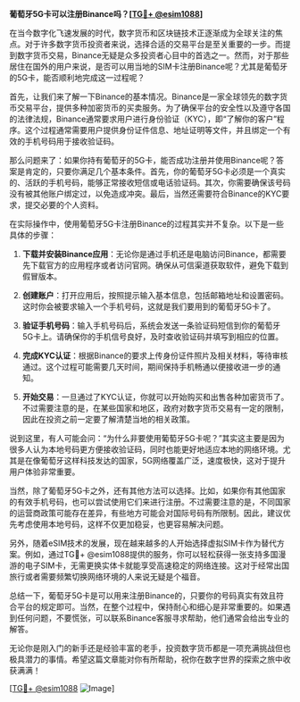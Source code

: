 **葡萄牙5G卡可以注册Binance吗？[[TG💪+ @esim1088](https://t.me/s/esim1088)]**

在当今数字化飞速发展的时代，数字货币和区块链技术正逐渐成为全球关注的焦点。对于许多数字货币投资者来说，选择合适的交易平台是至关重要的一步。而提到数字货币交易，Binance无疑是众多投资者心目中的首选之一。然而，对于那些居住在国外的用户来说，是否可以用当地的SIM卡注册Binance呢？尤其是葡萄牙的5G卡，能否顺利地完成这一过程呢？

首先，让我们来了解一下Binance的基本情况。Binance是一家全球领先的数字货币交易平台，提供多种加密货币的买卖服务。为了确保平台的安全性以及遵守各国的法律法规，Binance通常要求用户进行身份验证（KYC），即“了解你的客户”程序。这个过程通常需要用户提供身份证件信息、地址证明等文件，并且绑定一个有效的手机号码用于接收验证码。

那么问题来了：如果你持有葡萄牙的5G卡，能否成功注册并使用Binance呢？答案是肯定的，只要你满足几个基本条件。首先，你的葡萄牙5G卡必须是一个真实的、活跃的手机号码，能够正常接收短信或电话验证码。其次，你需要确保该号码没有被其他账户绑定过，以免造成冲突。最后，当然还需要符合Binance的KYC要求，提交必要的个人资料。

在实际操作中，使用葡萄牙5G卡注册Binance的过程其实并不复杂。以下是一些具体的步骤：

1. **下载并安装Binance应用**：无论你是通过手机还是电脑访问Binance，都需要先下载官方的应用程序或者访问官网。确保从可信渠道获取软件，避免下载到假冒版本。

2. **创建账户**：打开应用后，按照提示输入基本信息，包括邮箱地址和设置密码。这时你会被要求输入一个手机号码，这就是我们要用到的葡萄牙5G卡了。

3. **验证手机号码**：输入手机号码后，系统会发送一条验证码短信到你的葡萄牙5G卡上。请确保你的手机信号良好，及时查收验证码并填写到相应的位置。

4. **完成KYC认证**：根据Binance的要求上传身份证件照片及相关材料，等待审核通过。这个过程可能需要几天时间，期间保持手机畅通以便接收进一步的通知。

5. **开始交易**：一旦通过了KYC认证，你就可以开始购买和出售各种加密货币了。不过需要注意的是，在某些国家和地区，政府对数字货币交易有一定的限制，因此在投资之前一定要了解清楚当地的相关政策。

说到这里，有人可能会问：“为什么非要使用葡萄牙5G卡呢？”其实这主要是因为很多人认为本地号码更方便接收验证码，同时也能更好地适应本地的网络环境。尤其是在像葡萄牙这样科技发达的国家，5G网络覆盖广泛，速度极快，这对于提升用户体验非常重要。

当然，除了葡萄牙5G卡之外，还有其他方法可以选择。比如，如果你有其他国家的有效手机号码，也可以尝试使用它们来进行注册。不过需要注意的是，不同国家的运营商政策可能存在差异，有些地方可能会对国际号码有所限制。因此，建议优先考虑使用本地号码，这样不仅更加稳妥，也更容易解决问题。

另外，随着eSIM技术的发展，现在越来越多的人开始选择虚拟SIM卡作为替代方案。例如，通过TG💪+ @esim1088提供的服务，你可以轻松获得一张支持多国漫游的电子SIM卡，无需更换实体卡就能享受高速稳定的网络连接。这对于经常出国旅行或者需要频繁切换网络环境的人来说无疑是个福音。

总结一下，葡萄牙5G卡是可以用来注册Binance的，只要你的号码真实有效且符合平台的规定即可。当然，在整个过程中，保持耐心和细心是非常重要的。如果遇到任何问题，不要慌张，可以联系Binance客服寻求帮助，他们通常会给出专业的解答。

无论你是刚入门的新手还是经验丰富的老手，投资数字货币都是一项充满挑战但也极具潜力的事情。希望这篇文章能对你有所帮助，祝你在数字世界的探索之旅中收获满满！

[[TG💪+ @esim1088](https://t.me/s/esim1088) ![Image](https://i.postimg.cc/4NQfJmqS/Snipaste-2025-05-13-00-14-12.png)]
